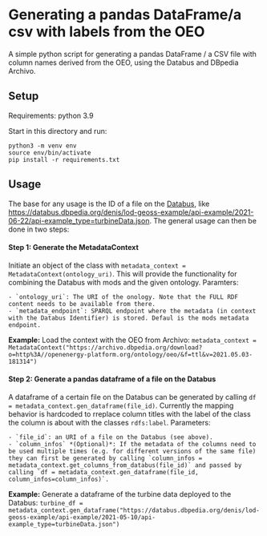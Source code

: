 # Generating a pandas DataFrame/a csv with labels from the OEO

A simple python script for generating a pandas DataFrame / a CSV file with column names derived from the OEO, using the Databus and DBpedia Archivo.

## Setup

Requirements: python 3.9

Start in this directory and run:
```
python3 -m venv env
source env/bin/activate
pip install -r requirements.txt
```

## Usage

The base for any usage is the ID of a file on the [Databus](https://databus.dbpedia.org/), like https://databus.dbpedia.org/denis/lod-geoss-example/api-example/2021-06-22/api-example_type=turbineData.json. The general usage can then be done in two steps:

#### Step 1: Generate the MetadataContext

Initiate an object of the class with `metadata_context = MetadataContext(ontology_uri)`. This will provide the functionality for combining the Databus with mods and the given ontology.
Paramters:

    - `ontology_uri`: The URI of the onology. Note that the FULL RDF content needs to be available from there.
    - `metadata_endpoint`: SPARQL endpoint where the metadata (in context with the Databus Identifier) is stored. Defaul is the mods metadata endpoint.

**Example:** Load the context with the OEO from Archivo: `metadata_context = MetadataContext("https://archivo.dbpedia.org/download?o=http%3A//openenergy-platform.org/ontology/oeo/&f=ttl&v=2021.05.03-181314")`

#### Step 2: Generate a pandas dataframe of a file on the Databus 

A dataframe of a certain file on the Databus can be generated by calling `df = metadata_context.gen_dataframe(file_id)`. Currently the mapping behavior is hardcoded to rreplace column titles with the label of the class the column is about with the classes `rdfs:label`.
Parameters:

    - `file_id`: an URI of a file on the Databus (see above).
    - `column_infos` *(Optional)*: If the metadata of the columns need to be used multiple times (e.g. for different versions of the same file) they can first be generated by calling `column_infos = metadata_context.get_columns_from_databus(file_id)` and passed by calling `df = metadata_context.gen_dataframe(file_id, column_infos=column_infos)`. 

**Example:** Generate a dataframe of the turbine data deployed to the Databus: `turbine_df = metadata_context.gen_dataframe("https://databus.dbpedia.org/denis/lod-geoss-example/api-example/2021-05-10/api-example_type=turbineData.json")`